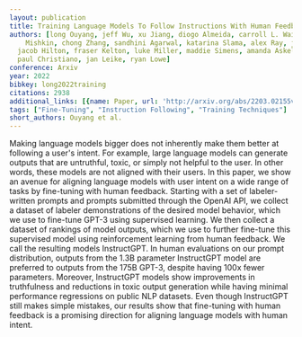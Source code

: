 ```yaml
---
layout: publication
title: Training Language Models To Follow Instructions With Human Feedback
authors: [long Ouyang, jeff Wu, xu Jiang, diogo Almeida, carroll L. Wainwright, pamela
    Mishkin, chong Zhang, sandhini Agarwal, katarina Slama, alex Ray, john Schulman,
  jacob Hilton, fraser Kelton, luke Miller, maddie Simens, amanda Askell, peter Welinder,
  paul Christiano, jan Leike, ryan Lowe]
conference: Arxiv
year: 2022
bibkey: long2022training
citations: 2938
additional_links: [{name: Paper, url: 'http://arxiv.org/abs/2203.02155v1'}]
tags: ["Fine-Tuning", "Instruction Following", "Training Techniques"]
short_authors: Ouyang et al.
---
```

Making language models bigger does not inherently make them better at
following a user's intent. For example, large language models can generate
outputs that are untruthful, toxic, or simply not helpful to the user. In other
words, these models are not aligned with their users. In this paper, we show an
avenue for aligning language models with user intent on a wide range of tasks
by fine-tuning with human feedback. Starting with a set of labeler-written
prompts and prompts submitted through the OpenAI API, we collect a dataset of
labeler demonstrations of the desired model behavior, which we use to fine-tune
GPT-3 using supervised learning. We then collect a dataset of rankings of model
outputs, which we use to further fine-tune this supervised model using
reinforcement learning from human feedback. We call the resulting models
InstructGPT. In human evaluations on our prompt distribution, outputs from the
1.3B parameter InstructGPT model are preferred to outputs from the 175B GPT-3,
despite having 100x fewer parameters. Moreover, InstructGPT models show
improvements in truthfulness and reductions in toxic output generation while
having minimal performance regressions on public NLP datasets. Even though
InstructGPT still makes simple mistakes, our results show that fine-tuning with
human feedback is a promising direction for aligning language models with human
intent.